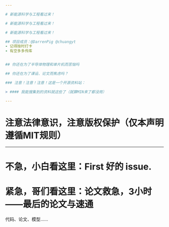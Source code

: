 ```yaml
---

# 新能源科学与工程看过来！

# 新能源科学与工程看过来！

# 新能源科学与工程看过来！

## 项目成员：@DarrenPig @chuangyt
- 记得按时打卡
- 有空多多传库


## 你还在为了半导体物理和单片机而苦恼吗

## 你还在为了课设、论文而焦虑吗？

### 注意！注意！注意！这是一个开源资料站：

> #### 我能搜集到的资料就这些了（就算MIN来了都没用）

---
```


# 注意法律意识，注意版权保护（仅本声明遵循MIT规则）

---

# 不急，小白看这里：First 好的 issue.


# 紧急，哥们看这里：论文救急，3小时——最后的论文与速通

代码、论文、模型......

